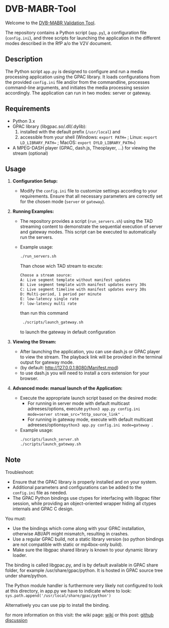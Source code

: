 # DVB-MABR-Tool

Welcome to the [DVB-MABR Validation Tool](https://dvb.org/news/rfp-released-for-dvb-mabr-validation-tool/).

The repository contains a Python script (`app.py`), a configuration file (`config.ini`), and three scripts for launching the application in the different modes described in the RfP a/o the V2V document.

## Description

The Python script `app.py` is designed to configure and run a media processing application using the GPAC library. It loads configurations from the provided `config.ini` file and/or from the commandline, processes command-line arguments, and initiates the media processing session accordingly. The application can run in two modes: server or gateway.

## Requirements

- Python 3.x
- GPAC library (libgpac.so/.dll/.dylib):
   1. installed with the default prefix (```/usr/local```) and
   2. accessible from your shell (Windows: ```export PATH=``` ; Linux: ```export LD_LIBRARY_PATH=``` ; MacOS: ```export DYLD_LIBRARY_PATH=```)
- A MPEG-DASH player (GPAC, dash.js, Theoplayer, ...) for viewing the stream (optional)

## Usage

1. **Configuration Setup:**
   - Modify the `config.ini` file to customize settings according to your requirements. Ensure that all necessary parameters are correctly set for the chosen mode (`server` or `gateway`).
   
2. **Running Examples:**
   - The repository provides a script (`run_servers.sh`) using the TAD streaming content to demonstrate the sequential execution of server and gateway modes. This script can be executed to automatically run the servers.
   - Example usage:
     ```bash
     ./run_servers.sh
     ```
     Than chose wich TAD stream to excute:

     ```bash
     Choose a stream source:
     A: Live segment template without manifest updates
     B: Live segment template with manifest updates every 30s
     C: Live segment timeline with manifest updates every 30s
     D: Multi-period, 1 period per minute
     E: low-latency single rate
     F: low-latency multi rate
     ```

     than run this command    
     ```bash
      ./scripts/launch_gateway.sh 
     ``` 
     
     to launch the gateway in default configuration

3. **Viewing the Stream:**
   - After launching the application, you can use dash.js or GPAC player to view the stream. The playback link will be provided in the terminal output for gateway mode.
   - (by default: http://127.0.0.1:8080/Manifest.mpd)
   - to use dash.js you will need to install a cors extension for your browser.

4. **Advanced mode: manual launch of the Application:**
   - Execute the appropriate launch script based on the desired mode:
     - For running in server mode with default multicast adreeses/options, execute ```python3 app.py config.ini mode=server stream_src="http_source_link" ```.
     - For running in gateway mode, execute  with default multicast adreeses/options```python3 app.py config.ini mode=gateway ```.
   - Example usage:
     ```bash
     ./scripts/launch_server.sh
     ./scripts/launch_gateway.sh
     ```

## Note

Troubleshoot:
- Ensure that the GPAC library is properly installed and on your system.
- Additional parameters and configurations can be added to the `config.ini` file as needed.
- The GPAC Python bindings use ctypes for interfacing with libgpac filter session, while providing an object-oriented wrapper hiding all ctypes internals and GPAC C design.

You must:
- Use the bindings which come along with your GPAC installation, otherwise ABI/API might mismatch, resulting in crashes.
- Use a regular GPAC build, not a static library version (so python bindings are not compatible with static or mp4box-only build).
- Make sure the libgpac shared library is known to your dynamic library loader.

The binding is called libgpac.py, and is by default available in GPAC share folder, for example /usr/share/gpac/python. It is hosted in GPAC source tree under share/python.

The Python module handler is furthermore very likely not configured to look at this directory, in app.py we have to indicate where to look:
     ```
        sys.path.append('/usr/local/share/gpac/python')
     ```

Alternatively you can use pip to install the binding. 

for more information on this visit:
the wiki page: [wiki](https://wiki.gpac.io/Howtos/python/)
or this post:  [github discussion](https://github.com/gpac/gpac/issues/2161#issuecomment-1087281505)

